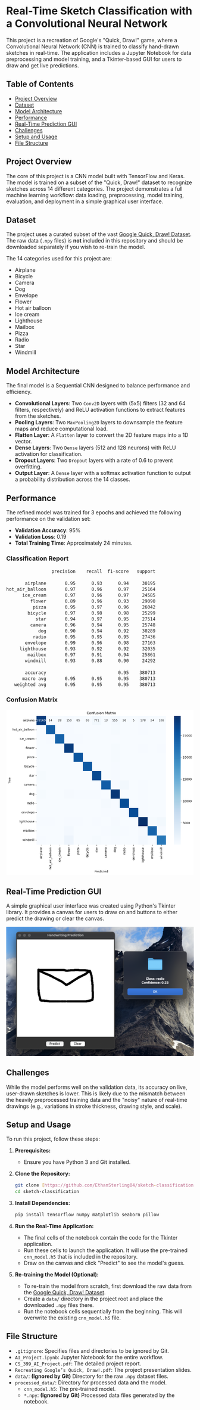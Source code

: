 # Real-Time Sketch Classification with a Convolutional Neural Network

This project is a recreation of Google's "Quick, Draw!" game, where a Convolutional Neural Network (CNN) is trained to classify hand-drawn sketches in real-time. The application includes a Jupyter Notebook for data preprocessing and model training, and a Tkinter-based GUI for users to draw and get live predictions.

## Table of Contents
- [Project Overview](#project-overview)
- [Dataset](#dataset)
- [Model Architecture](#model-architecture)
- [Performance](#performance)
- [Real-Time Prediction GUI](#real-time-prediction-gui)
- [Challenges](#challenges)
- [Setup and Usage](#setup-and-usage)
- [File Structure](#file-structure)

## Project Overview

The core of this project is a CNN model built with TensorFlow and Keras. The model is trained on a subset of the "Quick, Draw!" dataset to recognize sketches across 14 different categories. The project demonstrates a full machine learning workflow: data loading, preprocessing, model training, evaluation, and deployment in a simple graphical user interface.

## Dataset

The project uses a curated subset of the vast [Google Quick, Draw! Dataset](https://github.com/googlecreativelab/quickdraw-dataset). The raw data (`.npy` files) is **not** included in this repository and should be downloaded separately if you wish to re-train the model.

The 14 categories used for this project are:
- Airplane
- Bicycle
- Camera
- Dog
- Envelope
- Flower
- Hot air balloon
- Ice cream
- Lighthouse
- Mailbox
- Pizza
- Radio
- Star
- Windmill

## Model Architecture

The final model is a Sequential CNN designed to balance performance and efficiency.

-   **Convolutional Layers**: Two `Conv2D` layers with (5x5) filters (32 and 64 filters, respectively) and ReLU activation functions to extract features from the sketches.
-   **Pooling Layers**: Two `MaxPooling2D` layers to downsample the feature maps and reduce computational load.
-   **Flatten Layer**: A `Flatten` layer to convert the 2D feature maps into a 1D vector.
-   **Dense Layers**: Two `Dense` layers (512 and 128 neurons) with ReLU activation for classification.
-   **Dropout Layers**: Two `Dropout` layers with a rate of 0.6 to prevent overfitting.
-   **Output Layer**: A `Dense` layer with a softmax activation function to output a probability distribution across the 14 classes.

## Performance

The refined model was trained for 3 epochs and achieved the following performance on the validation set:
-   **Validation Accuracy**: 95%
-   **Validation Loss**: 0.19
-   **Total Training Time**: Approximately 24 minutes.

### Classification Report

```
                 precision    recall  f1-score   support

       airplane       0.95      0.93      0.94     30195
hot_air_balloon       0.97      0.96      0.97     25164
      ice_cream       0.97      0.96      0.97     24585
         flower       0.89      0.96      0.93     29090
          pizza       0.95      0.97      0.96     26042
        bicycle       0.97      0.98      0.98     25299
           star       0.94      0.97      0.95     27514
         camera       0.96      0.94      0.95     25748
            dog       0.90      0.94      0.92     30289
          radio       0.95      0.95      0.95     27436
       envelope       0.99      0.96      0.98     27163
     lighthouse       0.93      0.92      0.92     32035
        mailbox       0.97      0.91      0.94     25861
       windmill       0.93      0.88      0.90     24292

       accuracy                           0.95    380713
      macro avg       0.95      0.95      0.95    380713
   weighted avg       0.95      0.95      0.95    380713
```

### Confusion Matrix
![Confusion Matrix](assets/cf.png) 

## Real-Time Prediction GUI

A simple graphical user interface was created using Python's Tkinter library. It provides a canvas for users to draw on and buttons to either predict the drawing or clear the canvas.

![GUI Screenshot](assets/A1.png)

## Challenges

While the model performs well on the validation data, its accuracy on live, user-drawn sketches is lower. This is likely due to the mismatch between the heavily preprocessed training data and the "noisy" nature of real-time drawings (e.g., variations in stroke thickness, drawing style, and scale).

## Setup and Usage

To run this project, follow these steps:

1.  **Prerequisites:**
    -   Ensure you have Python 3 and Git installed.

2.  **Clone the Repository:**
    ```bash
    git clone [https://github.com/EthanSterling04/sketch-classification.git](https://github.com/EthanSterling04/sketch-classification.git)
    cd sketch-classification
    ```

3.  **Install Dependencies:**
    ```bash
    pip install tensorflow numpy matplotlib seaborn pillow
    ```

4.  **Run the Real-Time Application:**
    -   The final cells of the notebook contain the code for the Tkinter application.
    -  Run these cells to launch the application. It will use the pre-trained `cnn_model.h5` that is included in the repository.
    -   Draw on the canvas and click "Predict" to see the model's guess.

5. **Re-training the Model (Optional):**
    -   To re-train the model from scratch, first download the raw data from the [Google Quick, Draw! Dataset](https://github.com/googlecreativelab/quickdraw-dataset).
    -   Create a `data/` directory in the project root and place the downloaded `.npy` files there.
    -   Run the notebook cells sequentially from the beginning. This will overwrite the existing `cnn_model.h5` file.

## File Structure

-   `.gitignore`: Specifies files and directories to be ignored by Git.
-   `AI_Project.ipynb`: Jupyter Notebook for the entire workflow.
-   `CS_399_AI_Project.pdf`: The detailed project report.
-   `Recreating Google’s Quick, Draw!.pdf`: The project presentation slides.
-   `data/`: **(Ignored by Git)** Directory for the raw `.npy` dataset files.
-   `processed_data/`: Directory for processed data and the model.
    -   `cnn_model.h5`: The pre-trained model.
    -   `*.npy`: **(Ignored by Git)** Processed data files generated by the notebook.

